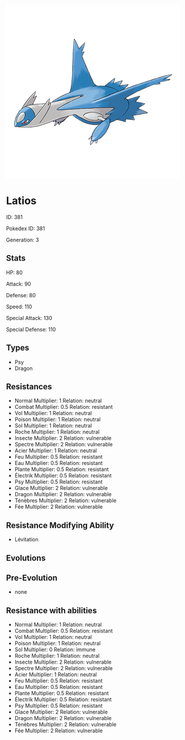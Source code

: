 ![](https://raw.githubusercontent.com/PokeAPI/sprites/master/sprites/pokemon/other/official-artwork/381.png)

# Latios
ID: 381

Pokedex ID: 381

Generation: 3

## Stats

HP: 80

Attack: 90

Defense: 80

Speed: 110

Special Attack: 130

Special Defense: 110

## Types

- Psy
- Dragon
## Resistances

- Normal Multiplier: 1 Relation: neutral
- Combat Multiplier: 0.5 Relation: resistant
- Vol Multiplier: 1 Relation: neutral
- Poison Multiplier: 1 Relation: neutral
- Sol Multiplier: 1 Relation: neutral
- Roche Multiplier: 1 Relation: neutral
- Insecte Multiplier: 2 Relation: vulnerable
- Spectre Multiplier: 2 Relation: vulnerable
- Acier Multiplier: 1 Relation: neutral
- Feu Multiplier: 0.5 Relation: resistant
- Eau Multiplier: 0.5 Relation: resistant
- Plante Multiplier: 0.5 Relation: resistant
- Électrik Multiplier: 0.5 Relation: resistant
- Psy Multiplier: 0.5 Relation: resistant
- Glace Multiplier: 2 Relation: vulnerable
- Dragon Multiplier: 2 Relation: vulnerable
- Ténèbres Multiplier: 2 Relation: vulnerable
- Fée Multiplier: 2 Relation: vulnerable
## Resistance Modifying Ability

- Lévitation

## Evolutions

## Pre-Evolution

- none

## Resistance with abilities

- Normal Multiplier: 1 Relation: neutral
- Combat Multiplier: 0.5 Relation: resistant
- Vol Multiplier: 1 Relation: neutral
- Poison Multiplier: 1 Relation: neutral
- Sol Multiplier: 0 Relation: immune
- Roche Multiplier: 1 Relation: neutral
- Insecte Multiplier: 2 Relation: vulnerable
- Spectre Multiplier: 2 Relation: vulnerable
- Acier Multiplier: 1 Relation: neutral
- Feu Multiplier: 0.5 Relation: resistant
- Eau Multiplier: 0.5 Relation: resistant
- Plante Multiplier: 0.5 Relation: resistant
- Électrik Multiplier: 0.5 Relation: resistant
- Psy Multiplier: 0.5 Relation: resistant
- Glace Multiplier: 2 Relation: vulnerable
- Dragon Multiplier: 2 Relation: vulnerable
- Ténèbres Multiplier: 2 Relation: vulnerable
- Fée Multiplier: 2 Relation: vulnerable